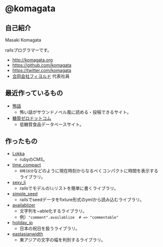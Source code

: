 # @komagata

## 自己紹介

Masaki Komagata

railsプログラマーです。

- http://komagata.org
- https://github.com/komagata
- https://twitter.com/komagata
- [合同会社フィヨルド](http://fjord.jp) 代表社員

## 最近作っているもの

- [怖話](http://kowabana.jp)
  - 怖い話がサウンドノベル風に読める・投稿できるサイト。
- [糖質ゼロドットコム](https://tousitsuzero.com)
  - 低糖質食品データベースサイト。

## 作ったもの

- [Lokka](http://lokka.org)
  - rubyのCMS。
- [time_compact](https://github.com/komagata/time_compact)
  - `8時16分`などのように現在時刻からなるべくコンパクトに時間を表示するライブラリ。
- [sexy_li](https://github.com/komagata/sexy_li)
  - railsでモデルの`li`リストを簡単に書くライブラリ。
- [simple_seed](https://github.com/komagata/simple_seed)
  - railsでseedデータをfixture形式のymlから読み込むライブラリ。
- [availablizer](https://github.com/komagata/availablizer)
  - 文字列を~able化するライブラリ。
  - 例）`"comment".availablize  # => "commentable"`
- [holiday_jp](https://github.com/komagata/holiday_jp)
  - 日本の祝日を扱うライブラリ。
- [eastasianwidth](https://github.com/komagata/eastasianwidth)
  - 東アジアの文字の幅を判別するライブラリ。
